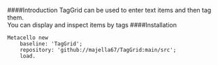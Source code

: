 ####Introduction
	TagGrid can be used to enter text items and then tag them.  
	You can display and inspect items by tags
####Installation 
```language=text
Metacello new
	baseline: 'TagGrid';
	repository: 'github://majella67/TagGrid:main/src';
	load.
```